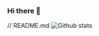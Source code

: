 ### Hi there 👋

<!--
**sharipovme/sharipovme** is a ✨ _special_ ✨ repository because its `README.md` (this file) appears on your GitHub profile.

Here are some ideas to get you started:

- 🔭 I’m currently working on ...
- 🌱 I’m currently learning ...
- 👯 I’m looking to collaborate on ...
- 🤔 I’m looking for help with ...
- 💬 Ask me about ...
- 📫 How to reach me: ...
- 😄 Pronouns: ...
- ⚡ Fun fact: ...
-->

// README.md
![Github stats](https://github-readme-stats.vercel.app/api?username=sharipovme&theme=highcontrast&show_icons=true&count_private=true)
